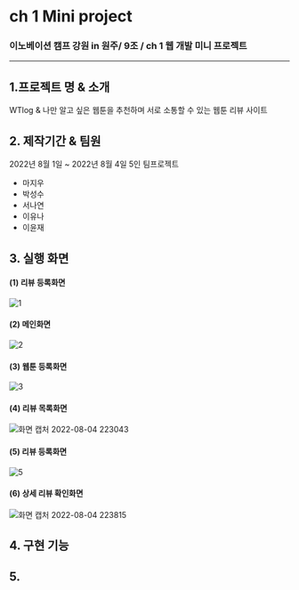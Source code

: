 # ch 1 Mini project
### 이노베이션 캠프 강원 in 원주/ 9조 / ch 1 웹 개발 미니 프로젝트
---------------------------------------------------------------
## 1.프로젝트 명 & 소개
WTlog & 나만 알고 싶은 웹툰을 추천하며 서로 소통할 수 있는 웹툰 리뷰 사이트
## 2. 제작기간 & 팀원
2022년 8월 1일 ~ 2022년 8월 4일
5인 팀프로젝트
+ 마지우
+ 박성수
+ 서나연
+ 이유나
+ 이윤재
## 3. 실행 화면 
#### (1) 리뷰 등록화면
![1](https://user-images.githubusercontent.com/110371892/182863037-f63f281d-ce62-4efa-a328-bb2d41a7291b.png)

#### (2) 메인화면
![2](https://user-images.githubusercontent.com/110371892/182863093-49ae1bc2-47fa-4571-b483-c6a3bd26b4d1.png)

#### (3) 웹툰 등록화면
![3](https://user-images.githubusercontent.com/110371892/182863146-40b58a5e-4087-4e49-9e20-32ff149a22c4.png)

#### (4) 리뷰 목록화면
![화면 캡처 2022-08-04 223043](https://user-images.githubusercontent.com/110371892/182863179-8f6dc490-7464-441b-8317-2c53c3a9cae9.png)

#### (5) 리뷰 등록화면
![5](https://user-images.githubusercontent.com/110371892/182863200-6737cccd-f996-4995-aa7b-53c093f02d7d.png)

#### (6) 상세 리뷰 확인화면
![화면 캡처 2022-08-04 223815](https://user-images.githubusercontent.com/110371892/182863219-a2295274-c055-4cd2-a60e-463124ddc08b.png)

## 4. 구현 기능

## 5.  

